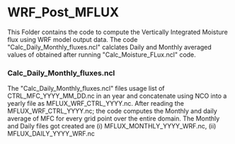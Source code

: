 # WRF_Post_MFLUX
This Folder contains the code to compute the Vertically Integrated Moisture flux using WRF model output data.
The code "Calc_Daily_Monthly_fluxes.ncl" calclates Daily and Monthly averaged values of obtained after running "Calc_Moisture_FLux.ncl" code.
### Calc_Daily_Monthly_fluxes.ncl
The "Calc_Daily_Monthly_fluxes.ncl" files usage list of CTRL_MFC_YYYY_MM_DD.nc in an year and concatenate using NCO into a yearly file as MFLUX_WRF_CTRL_YYYY.nc. 
After reading the MFLUX_WRF_CTRL_YYYY.nc; the code computes the Monthly and daily average of MFC for every grid point over the entire domain. The Monthly and Daily files got created are (i) MFLUX_MONTHLY_YYYY_WRF.nc, (ii) MFLUX_DAILY_YYYY_WRF.nc
